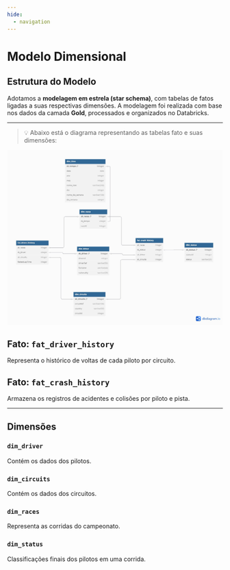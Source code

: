 ```yaml
---
hide:
  - navigation
---
```


# Modelo Dimensional

## Estrutura do Modelo

Adotamos a **modelagem em estrela (star schema)**, com tabelas de fatos ligadas a suas respectivas dimensões. A modelagem foi realizada com base nos dados da camada **Gold**, processados e organizados no Databricks.

---

> 💡 Abaixo está o diagrama representando as tabelas fato e suas dimensões:

![Modelo Dimensional](images/modelo-dimensional.JPG)


## Fato: `fat_driver_history`

Representa o histórico de voltas de cada piloto por circuito.

## Fato: `fat_crash_history`

Armazena os registros de acidentes e colisões por piloto e pista.

---

## Dimensões

### `dim_driver`

Contém os dados dos pilotos.

### `dim_circuits`

Contém os dados dos circuitos.

### `dim_races`

Representa as corridas do campeonato.

### `dim_status`

Classificações finais dos pilotos em uma corrida.

